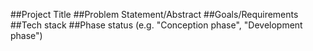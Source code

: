 ##Project Title
##Problem Statement/Abstract
##Goals/Requirements
##Tech stack
##Phase status (e.g. "Conception phase", "Development phase")
